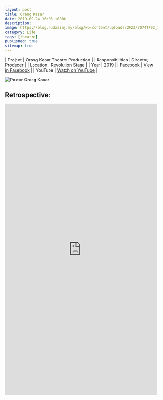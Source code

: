 ```yaml
---
layout: post
title: Orang Kasar
date: 2019-09-24 16:06 +0800
description:
image: https://blog.rudzainy.my/blog/wp-content/uploads/2023/70749792_10156914013949545_8267946219578327040_n.jpg
category: Life
tags: [theatre]
published: true
sitemap: true
---
```


| Project | Orang Kasar Theatre Production |
| Responsibilities | Director, Producer |
| Location | Revolution Stage |
| Year | 2019 |
| Facebook | [View in Facebook](https://www.facebook.com/photo/?fbid=10156914013944545&set=a.107964264544) |
| YouTube | [Watch on YouTube](https://youtu.be/kdGhbNLymY4?si=EpteGSsv9SMeq9jj) |

![Poster Orang Kasar](https://blog.rudzainy.my/blog/wp-content/uploads/2023/70749792_10156914013949545_8267946219578327040_n.jpg)

## Retrospective: 
<iframe src="https://www.facebook.com/plugins/post.php?href=https%3A%2F%2Fwww.facebook.com%2Frudzainy.rahman%2Fposts%2Fpfbid0x4EnLQ2kooDHgGioU8L3ckALRzdq2uJQxePMWUtcpQ4wZ18yTsEs3t3VsPiRo3H8l&show_text=true&width=500" width="500" height="955" style="border:none;overflow:hidden" scrolling="no" frameborder="0" allowfullscreen="true" allow="autoplay; clipboard-write; encrypted-media; picture-in-picture; web-share"></iframe>